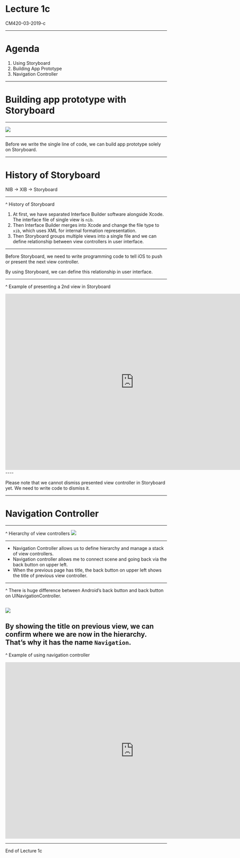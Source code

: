 # Lecture 1c

CM420-03-2019-c

----

# Agenda

1. Using Storyboard
2. Building App Prototype
3. Navigation Controller

----

# Building app prototype with Storyboard

----

![](./images/storyboard-example.jpg)

----

Before we write the single line of code, we can build app prototype solely on Storyboard.


----

# History of Storyboard

NIB → XIB → Storyboard

----
^ History of Storyboard

1. At first, we have separated Interface Builder software alongside Xcode. The interface file of single view is `nib`.
2. Then Interface Builder merges into Xcode and change the file type to `xib`, which uses XML for internal formation representation.
3. Then Storyboard groups multiple views into a single file and we can define relationship between view controllers in user interface.
----

Before Storyboard, we need to write programming code to tell iOS to push or present the next view controller.

By using Storyboard, we can define this relationship in user interface.

----
^ Example of presenting a 2nd view in Storyboard

<iframe src="https://player.vimeo.com/video/293524239?color=ff9933&byline=0&portrait=0" width="800" height="548" frameborder="0" webkitallowfullscreen mozallowfullscreen allowfullscreen></iframe>
----

Please note that we cannot dismiss presented view controller in Storyboard yet. We need to write code to dismiss it.

----

# Navigation Controller

----
^ Hierarchy of view controllers
![](./images/hierarchy.png)

----

- Navigation Controller allows us to define hierarchy and manage a stack of view controllers.
- Navigation controller allows me to connect scene and going back via the back button on upper left.
- When the previous page has title, the back button on upper left shows the title of previous view controller.

----
^ There is huge difference between Android’s back button and back button on UINavigationController.

![](./images/back-button-in-android-and-ios.png)
----
By showing the title on previous view, we can confirm where we are now in the hierarchy. That’s why it has the name `Navigation`.
----

^ Example of using navigation controller

<iframe src="https://player.vimeo.com/video/293523608?color=ff9933&byline=0&portrait=0" width="800" height="549" frameborder="0" webkitallowfullscreen mozallowfullscreen allowfullscreen></iframe>


----
End of Lecture 1c





